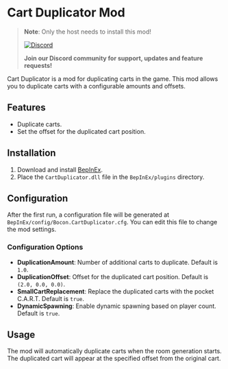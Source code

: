 # Cart Duplicator Mod

> **Note**: Only the host needs to install this mod!
> 
> [![Discord](https://img.shields.io/discord/1275570356849086535?color=7289DA&label=Discord&logo=discord&logoColor=white)](https://discord.gg/8pzZYXjxUA)
> 
> **Join our Discord community for support, updates and feature requests!**

Cart Duplicator is a mod for duplicating carts in the game. This mod allows you to duplicate carts with a configurable amounts and offsets.

## Features

- Duplicate carts.
- Set the offset for the duplicated cart position.

## Installation

1. Download and install [BepInEx](https://thunderstore.io/c/repo/p/BepInEx/BepInExPack/).
2. Place the `CartDuplicator.dll` file in the `BepInEx/plugins` directory.

## Configuration

After the first run, a configuration file will be generated at `BepInEx/config/Bocon.CartDuplicator.cfg`. You can edit this file to change the mod settings.

### Configuration Options

- **DuplicationAmount**: Number of additional carts to duplicate. Default is `1.0`.
- **DuplicationOffset**: Offset for the duplicated cart position. Default is `(2.0, 0.0, 0.0)`.
- **SmallCartReplacement**: Replace the duplicated carts with the pocket C.A.R.T. Default is `true`.
- **DynamicSpawning**: Enable dynamic spawning based on player count. Default is `true`.

## Usage

The mod will automatically duplicate carts when the room generation starts. The duplicated cart will appear at the specified offset from the original cart.
